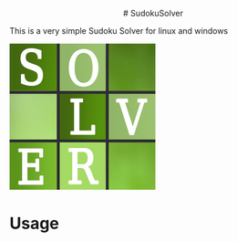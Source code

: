<p align="center">
# SudokuSolver
  </p>
This is a very simple Sudoku Solver for linux and windows

  ![alt text](https://github.com/vtflosa/SudokuSolver/blob/main/SudokuSolver/SudokuSolver.png?raw=true)


# Usage

